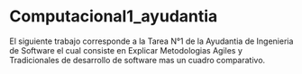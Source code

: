 Computacional1_ayudantia
========================

El siguiente trabajo corresponde a la Tarea N°1 de la Ayudantia de Ingenieria de Software el cual consiste en Explicar Metodologias Agiles y Tradicionales de desarrollo de software mas un cuadro comparativo.
